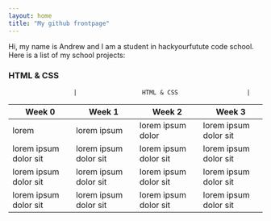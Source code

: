 ```yaml
---
layout: home
title: "My github frontpage"
---
```


Hi, my name is Andrew and I am a student in hackyourfutute code school.
Here is a list of my school projects: 

### HTML & CSS

                      |                  HTML & CSS                   |        
Week 0                | Week 1                | Week 2                | Week 3  
--------------------- | --------------------- | --------------------- | ---------------------
lorem                 | lorem ipsum           | lorem ipsum dolor     | lorem ipsum dolor sit
lorem ipsum dolor sit | lorem ipsum dolor sit | lorem ipsum dolor sit | lorem ipsum dolor sit
lorem ipsum dolor sit | lorem ipsum dolor sit | lorem ipsum dolor sit | lorem ipsum dolor sit
lorem ipsum dolor sit | lorem ipsum dolor sit | lorem ipsum dolor sit | lorem ipsum dolor sit







